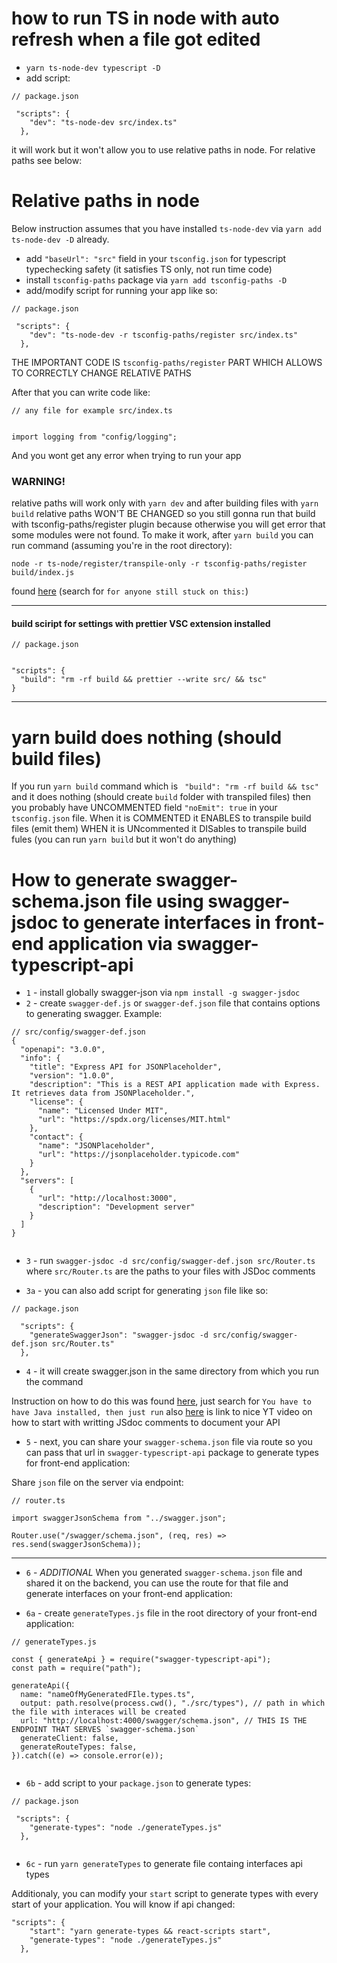 # how to run TS in node with auto refresh when a file got edited

- `yarn ts-node-dev typescript -D`
- add script:

```
// package.json

 "scripts": {
    "dev": "ts-node-dev src/index.ts"
  },

```

it will work but it won't allow you to use relative paths in node. For relative paths see below:

# Relative paths in node

Below instruction assumes that you have installed `ts-node-dev` via `yarn add ts-node-dev -D` already.

- add `"baseUrl": "src"` field in your `tsconfig.json` for typescript typechecking safety (it satisfies TS only, not run time code)
- install `tsconfig-paths` package via `yarn add tsconfig-paths -D`
- add/modify script for running your app like so:

```
// package.json

 "scripts": {
    "dev": "ts-node-dev -r tsconfig-paths/register src/index.ts"
  },

```

THE IMPORTANT CODE IS `tsconfig-paths/register` PART WHICH ALLOWS TO CORRECTLY CHANGE RELATIVE PATHS

After that you can write code like:

```
// any file for example src/index.ts


import logging from "config/logging";
```

And you wont get any error when trying to run your app

### WARNING!

relative paths will work only with `yarn dev` and after building files with `yarn build` relative paths WON'T BE CHANGED so you still gonna run that build with tsconfig-paths/register plugin because otherwise you will get error that some modules were not found.
To make it work, after `yarn build` you can run command (assuming you're in the root directory):

`node -r ts-node/register/transpile-only -r tsconfig-paths/register build/index.js`

found [here](https://stackoverflow.com/questions/61342753/paths-from-tsconfig-json-doesnt-work-after-tsc)
(search for `for anyone still stuck on this:`)

---

#### build sciript for settings with prettier VSC extension installed

```
// package.json


"scripts": {
  "build": "rm -rf build && prettier --write src/ && tsc"
}
```

---

# yarn build does nothing (should build files)

If you run `yarn build` command which is ` "build": "rm -rf build && tsc"` and it does nothing (should create `build` folder with transpiled files) then you probably have UNCOMMENTED field `"noEmit": true` in your `tsconfig.json` file.
When it is COMMENTED it ENABLES to transpile build files (emit them)
WHEN it is UNcommented it DISables to transpile build fules (you can run `yarn build` but it won't do anything)

# How to generate swagger-schema.json file using swagger-jsdoc to generate interfaces in front-end application via swagger-typescript-api

- `1` - install globally swagger-json via `npm install -g swagger-jsdoc`
- `2` - create `swagger-def.js` or `swagger-def.json` file that contains options to generating swagger. Example:

```
// src/config/swagger-def.json
{
  "openapi": "3.0.0",
  "info": {
    "title": "Express API for JSONPlaceholder",
    "version": "1.0.0",
    "description": "This is a REST API application made with Express. It retrieves data from JSONPlaceholder.",
    "license": {
      "name": "Licensed Under MIT",
      "url": "https://spdx.org/licenses/MIT.html"
    },
    "contact": {
      "name": "JSONPlaceholder",
      "url": "https://jsonplaceholder.typicode.com"
    }
  },
  "servers": [
    {
      "url": "http://localhost:3000",
      "description": "Development server"
    }
  ]
}


```

- `3` - run `swagger-jsdoc -d src/config/swagger-def.json src/Router.ts` where `src/Router.ts` are the paths to your files with JSDoc comments

- `3a` - you can also add script for generating `json` file like so:

```
// package.json

  "scripts": {
    "generateSwaggerJson": "swagger-jsdoc -d src/config/swagger-def.json src/Router.ts"
  },
```

- `4` - it will create swagger.json in the same directory from which you run the command

Instruction on how to do this was found [here](https://dev.to/kabartolo/how-to-document-an-express-api-with-swagger-ui-and-jsdoc-50do), just search for `You have to have Java installed, then just run`
also [here](https://www.youtube.com/watch?v=S8kmHtQeflo) is link to nice YT video on how to start with writting JSdoc comments to document your API

- `5` - next, you can share your `swagger-schema.json` file via route so you can pass that url in `swagger-typescript-api` package to generate types for front-end application:

Share `json` file on the server via endpoint:

```
// router.ts

import swaggerJsonSchema from "../swagger.json";

Router.use("/swagger/schema.json", (req, res) => res.send(swaggerJsonSchema));
```

---

- `6` - _ADDITIONAL_ When you generated `swagger-schema.json` file and shared it on the backend, you can use the route for that file and generate interfaces on your front-end application:

- `6a` - create `generateTypes.js` file in the root directory of your front-end application:

```
// generateTypes.js

const { generateApi } = require("swagger-typescript-api");
const path = require("path");

generateApi({
  name: "nameOfMyGeneratedFIle.types.ts",
  output: path.resolve(process.cwd(), "./src/types"), // path in which the file with interaces will be created
  url: "http://localhost:4000/swagger/schema.json", // THIS IS THE ENDPOINT THAT SERVES `swagger-schema.json`
  generateClient: false,
  generateRouteTypes: false,
}).catch((e) => console.error(e));


```

- `6b` - add script to your `package.json` to generate types:

```
// package.json

 "scripts": {
    "generate-types": "node ./generateTypes.js"
  },


```

- `6c` - run `yarn generateTypes` to generate file containg interfaces api types

Additionaly, you can modify your `start` script to generate types with every start of your application. You will know if api changed:

```
"scripts": {
    "start": "yarn generate-types && react-scripts start",
    "generate-types": "node ./generateTypes.js"
  },
```
